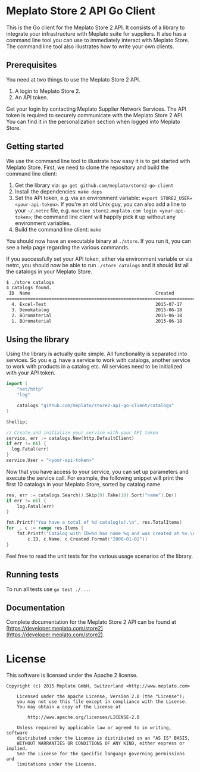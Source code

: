 # Meplato Store 2 API Go Client

This is the Go client for the Meplato Store 2 API. It consists of a library
to integrate your infrastructure with Meplato suite for suppliers. It also
has a command line tool you can use to immediately interact with Meplato Store.
The command line tool also illustrates how to write your own clients.

## Prerequisites

You need at two things to use the Meplato Store 2 API.

1. A login to Meplato Store 2.
2. An API token.

Get your login by contacting Meplato Supplier Network Services. The API token
is required to securely communicate with the Meplato Store 2 API. You can
find it in the personalization section when logged into Meplato Store.

## Getting started

We use the command line tool to illustrate how easy it is to get started
with Meplato Store. First, we need to clone the repository and build the
command line client:

1. Get the library via: `go get github.com/meplato/store2-go-client`
2. Install the dependencies: `make deps`
3. Set the API token, e.g. via an environment variable:
   `export STORE2_USER=<your-api-token>`.
   If you're an old Unix guy, you can also add a line to your `~/.netrc`
   file, e.g. `machine store2.meplato.com login <your-api-token>`; the
   command line client will happily pick it up without any environment
   variables.
4. Build the command line client: `make`

You should now have an executable binary at `./store`. If you run it, you
can see a help page regarding the various commands.

If you successfully set your API token, either via environment variable or
via netrc, you should now be able to run `./store catalogs` and it should
list all the catalogs in your Meplato Store.

```bash
$ ./store catalogs
4 catalogs found.
 ID  Name                                               Created
==============================================================================
  4. Excel-Test                                         2015-07-17
  3. Demokatalog                                        2015-06-18
  2. Büromaterial                                       2015-06-18
  1. Büromaterial                                       2015-06-18
```

## Using the library

Using the library is actually quite simple. All functionality is separated
into services. So you e.g. have a service to work with catalogs, another
service to work with products in a catalog etc. All services need to be
initialized with your API token.

```go
import (
	"net/http"
	"log"

	catalogs "github.com/meplato/store2-api-go-client/catalogs"
)

&hellip;

// Create and initialize your service with your API token
service, err := catalogs.New(http.DefaultClient)
if err != nil {
  log.Fatal(err)
}
service.User = "<your-api-token>"
```

Now that you have access to your service, you can set up parameters and
execute the service call. For example, the following snippet will print
the first 10 catalogs in your Meplato Store, sorted by catalog name.

```go
res, err := catalogs.Search().Skip(0).Take(10).Sort("name").Do()
if err != nil {
	log.Fatal(err)
}

fmt.Printf("You have a total of %d catalog(s).\n", res.TotalItems)
for _, c := range res.Items {
	fmt.Printf("Catalog with ID=%d has name %q and was created at %v.\n",
		c.ID, c.Name, c.Created.Format("2006-01-02"))
}
```

Feel free to read the unit tests for the various usage scenarios of the
library.

## Running tests

To run all tests use `go test ./...`.

## Documentation

Complete documentation for the Meplato Store 2 API can be found at
[https://developer.meplato.com/store2](https://developer.meplato.com/store2).

# License

This software is licensed under the Apache 2 license.

    Copyright (c) 2015 Meplato GmbH, Switzerland <http://www.meplato.com>

		Licensed under the Apache License, Version 2.0 (the "License");
		you may not use this file except in compliance with the License.
		You may obtain a copy of the License at

		    http://www.apache.org/licenses/LICENSE-2.0

		Unless required by applicable law or agreed to in writing, software
		distributed under the License is distributed on an "AS IS" BASIS,
		WITHOUT WARRANTIES OR CONDITIONS OF ANY KIND, either express or implied.
		See the License for the specific language governing permissions and
		limitations under the License.
